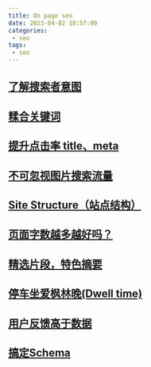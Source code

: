 ```yaml
---
title: On page seo
date: 2023-04-02 18:57:00
categories:
 - seo
tags:
 - seo
---
```


## [了解搜索者意图](/views/seo/seo-intention.html)

## [糅合关键词](/views/seo/seo-blend-keywords.html)

## [提升点击率 title、meta](/views/seo/seo-title-meta.html)

## [不可忽视图片搜索流量](/views/seo/seo-image.html)

## [Site Structure（站点结构）](/views/seo/seo-site-structure.html)

## [页面字数越多越好吗？](/views/seo/seo-page-count.html)

## [精选片段，特色摘要](/views/seo/seo-page-count.html)

## [停车坐爱枫林晚(Dwell time)](/views/seo/seo-dwell-time.html)

## [用户反馈高于数据](/views/seo/seo-feedback-important.html)

## [搞定Schema](/views/seo/seo-schema)